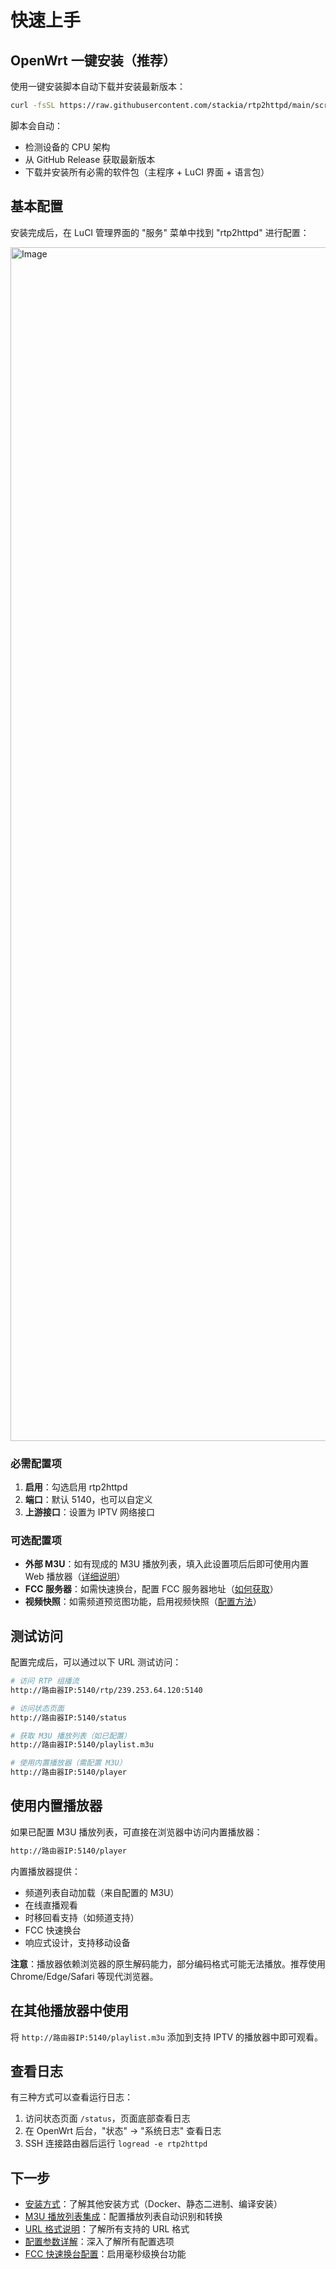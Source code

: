 # 快速上手

## OpenWrt 一键安装（推荐）

使用一键安装脚本自动下载并安装最新版本：

```bash
curl -fsSL https://raw.githubusercontent.com/stackia/rtp2httpd/main/scripts/install-openwrt.sh | sh
```

脚本会自动：

- 检测设备的 CPU 架构
- 从 GitHub Release 获取最新版本
- 下载并安装所有必需的软件包（主程序 + LuCI 界面 + 语言包）

## 基本配置

安装完成后，在 LuCI 管理界面的 "服务" 菜单中找到 "rtp2httpd" 进行配置：

<img width="2048" height="1910" alt="Image" src="https://github.com/user-attachments/assets/4252d5c4-b575-4b5e-a66b-4cabcf4f2cd1" />

### 必需配置项

1. **启用**：勾选启用 rtp2httpd
2. **端口**：默认 5140，也可以自定义
3. **上游接口**：设置为 IPTV 网络接口

### 可选配置项

- **外部 M3U**：如有现成的 M3U 播放列表，填入此设置项后后即可使用内置 Web 播放器（[详细说明](m3u-integration.md)）
- **FCC 服务器**：如需快速换台，配置 FCC 服务器地址（[如何获取](fcc-setup.md)）
- **视频快照**：如需频道预览图功能，启用视频快照（[配置方法](video-snapshot.md)）

## 测试访问

配置完成后，可以通过以下 URL 测试访问：

```bash
# 访问 RTP 组播流
http://路由器IP:5140/rtp/239.253.64.120:5140

# 访问状态页面
http://路由器IP:5140/status

# 获取 M3U 播放列表（如已配置）
http://路由器IP:5140/playlist.m3u

# 使用内置播放器（需配置 M3U）
http://路由器IP:5140/player
```

## 使用内置播放器

如果已配置 M3U 播放列表，可直接在浏览器中访问内置播放器：

```bash
http://路由器IP:5140/player
```

内置播放器提供：

- 频道列表自动加载（来自配置的 M3U）
- 在线直播观看
- 时移回看支持（如频道支持）
- FCC 快速换台
- 响应式设计，支持移动设备

**注意**：播放器依赖浏览器的原生解码能力，部分编码格式可能无法播放。推荐使用 Chrome/Edge/Safari 等现代浏览器。

## 在其他播放器中使用

将 `http://路由器IP:5140/playlist.m3u` 添加到支持 IPTV 的播放器中即可观看。

## 查看日志

有三种方式可以查看运行日志：

1. 访问状态页面 `/status`，页面底部查看日志
2. 在 OpenWrt 后台，"状态" -> "系统日志" 查看日志
3. SSH 连接路由器后运行 `logread -e rtp2httpd`

## 下一步

- [安装方式](installation.md)：了解其他安装方式（Docker、静态二进制、编译安装）
- [M3U 播放列表集成](m3u-integration.md)：配置播放列表自动识别和转换
- [URL 格式说明](url-formats.md)：了解所有支持的 URL 格式
- [配置参数详解](configuration.md)：深入了解所有配置选项
- [FCC 快速换台配置](fcc-setup.md)：启用毫秒级换台功能
